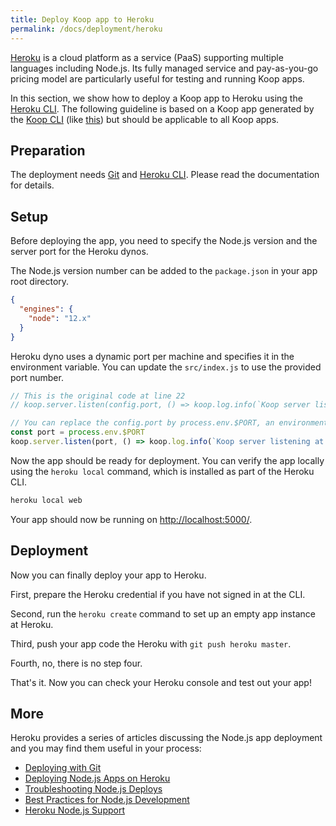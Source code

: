 ```yaml
---
title: Deploy Koop app to Heroku
permalink: /docs/deployment/heroku
---
```


[Heroku](https://www.heroku.com/) is a cloud platform as a service (PaaS) supporting multiple languages including Node.js. Its fully managed service and pay-as-you-go pricing model are particularly useful for testing and running Koop apps.

In this section, we show how to deploy a Koop app to Heroku using the [Heroku CLI](https://devcenter.heroku.com/articles/heroku-cli). The following guideline is based on a Koop app generated by the [Koop CLI](https://github.com/koopjs/koop-cli) (like [this](https://github.com/koopjs/koop-app-example)) but should be applicable to all Koop apps.

## Preparation

The deployment needs [Git](https://git-scm.com/book/en/v2/Getting-Started-Installing-Git) and [Heroku CLI](https://devcenter.heroku.com/articles/heroku-cli#download-and-install). Please read the documentation for details.

## Setup

Before deploying the app, you need to specify the Node.js version and the server port for the Heroku dynos.

The Node.js version number can be added to the `package.json` in your app root directory.

``` json
{
  "engines": {
    "node": "12.x"
  }
}
```

Heroku dyno uses a dynamic port per machine and specifies it in the environment variable. You can update the `src/index.js` to use the provided port number.

``` javascript
// This is the original code at line 22
// koop.server.listen(config.port, () => koop.log.info(`Koop server listening at ${config.port}`))

// You can replace the config.port by process.env.$PORT, an environmental variable provided by Heroku
const port = process.env.$PORT
koop.server.listen(port, () => koop.log.info(`Koop server listening at ${port}`))
```

Now the app should be ready for deployment. You can verify the app locally using the `heroku local` command, which is installed as part of the Heroku CLI.

``` bash
heroku local web
```

Your app should now be running on [http://localhost:5000/](http://localhost:5000/).

## Deployment

Now you can finally deploy your app to Heroku.

First, prepare the Heroku credential if you have not signed in at the CLI.

Second, run the `heroku create` command to set up an empty app instance at Heroku.

Third, push your app code the Heroku with `git push heroku master`.

Fourth, no, there is no step four.

That's it. Now you can check your Heroku console and test out your app!

## More

Heroku provides a series of articles discussing the Node.js app deployment and you may find them useful in your process:

* [Deploying with Git](https://devcenter.heroku.com/articles/git)
* [Deploying Node.js Apps on Heroku](https://devcenter.heroku.com/articles/deploying-nodejs)
* [Troubleshooting Node.js Deploys](https://devcenter.heroku.com/articles/troubleshooting-node-deploys)
* [Best Practices for Node.js Development](https://devcenter.heroku.com/articles/node-best-practices)
* [Heroku Node.js Support](https://devcenter.heroku.com/articles/nodejs-support)
